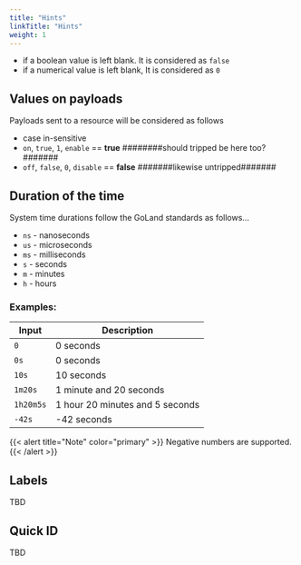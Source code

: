 ```yaml
---
title: "Hints"
linkTitle: "Hints"
weight: 1
---
```


* if a boolean value is left blank. It is considered as `false`
* if a numerical value is left blank, It is considered as `0`

## Values on payloads
Payloads sent to a resource will be considered as follows<br>
* case in-sensitive
* `on`, `true`, `1`, `enable` == **true**  ########should tripped be here too?#######
* `off`, `false`, `0`, `disable` == **false**  #######likewise untripped#######

## Duration of the time
System time durations follow the GoLand standards as follows...<br>
- `ns` - nanoseconds
- `us` - microseconds
- `ms` - milliseconds
- `s`  - seconds
- `m`  - minutes
- `h`  - hours

### Examples:
|Input    |Description                      |
|---------|---------------------------------|
|`0`      |0 seconds                        |
|`0s`     |0 seconds                        |
|`10s`    |10 seconds                       |
|`1m20s`  |1 minute and 20 seconds          |
|`1h20m5s`|1 hour 20 minutes and 5 seconds  |
|`-42s`   |-42 seconds                      |

{{< alert title="Note" color="primary" >}}
Negative numbers are supported.
{{< /alert >}}

## Labels
TBD

## Quick ID
TBD